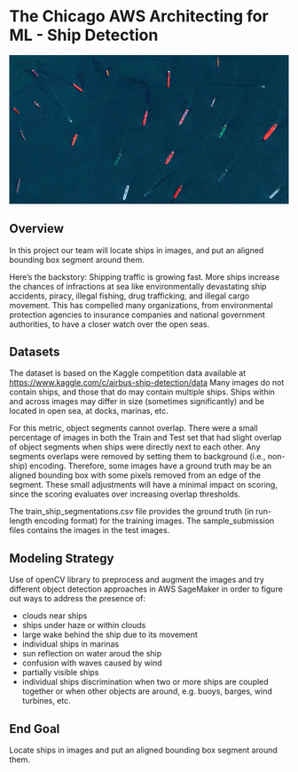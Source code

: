 # The Chicago AWS Architecting for ML - Ship Detection

![Alt](/ships_summary_page.jpeg)


## Overview

In this project our team will locate ships in images, and put an aligned bounding box segment around them. 

Here’s the backstory: Shipping traffic is growing fast. More ships increase the chances of infractions at sea like environmentally devastating ship accidents, piracy, illegal fishing, drug trafficking, and illegal cargo movement. This has compelled many organizations, from environmental protection agencies to insurance companies and national government authorities, to have a closer watch over the open seas.


## Datasets

The dataset is based on the Kaggle competition data available at https://www.kaggle.com/c/airbus-ship-detection/data
Many images do not contain ships, and those that do may contain multiple ships. Ships within and across images may differ in size (sometimes significantly) and be located in open sea, at docks, marinas, etc.

For this metric, object segments cannot overlap. There were a small percentage of images in both the Train and Test set that had slight overlap of object segments when ships were directly next to each other. Any segments overlaps were removed by setting them to background (i.e., non-ship) encoding. Therefore, some images have a ground truth may be an aligned bounding box with some pixels removed from an edge of the segment. These small adjustments will have a minimal impact on scoring, since the scoring evaluates over increasing overlap thresholds.

The train_ship_segmentations.csv file provides the ground truth (in run-length encoding format) for the training images. The sample_submission files contains the images in the test images.


## Modeling Strategy

Use of openCV library to preprocess and augment the images and try different object detection approaches in AWS SageMaker in order to figure out ways to address the presence of:
* clouds near ships
* ships under haze or within clouds
* large wake behind the ship due to its movement
* individual ships in marinas
* sun reflection on water aroud the ship
* confusion with waves caused by wind
* partially visible ships
* individual ships discrimination when two or more ships are coupled together or when other objects are around, e.g. buoys, barges, wind turbines, etc.


## End Goal

Locate ships in images and put an aligned bounding box segment around them. 
